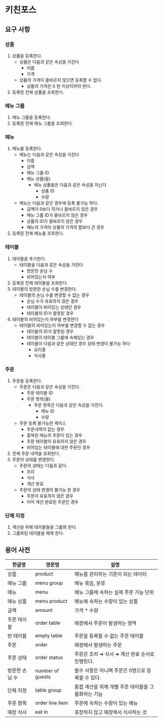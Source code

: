 # 키친포스

## 요구 사항
### 상품
1. 상품을 등록한다.
    * 상품은 다음과 같은 속성을 가진다
        * 이름
        * 가격
    * 상품의 가격이 올바르지 않으면 등록할 수 없다.
        * 상품의 가격은 0 원 이상이어야 한다.
2. 등록된 전체 상품을 조회한다.

### 메뉴 그룹
1. 메뉴 그룹을 등록한다.
2. 등록된 전체 메뉴 그룹을 조회한다.

### 메뉴
1. 메뉴를 등록한다.
    * 메뉴는 다음과 같은 속성을 가진다
        * 이름
        * 금액
        * 메뉴 그룹 ID
        * 메뉴 상품(들)
            * 메뉴 상품들은 다음과 같은 속성을 지닌다
                * 상품 ID
                * 수량
    * 메뉴는 다음과 같은 경우에 등록 불가능 하다.
        * 금액이 0보다 작거나 올바르지 않은 경우
        * 메뉴 그룹 ID가 올바르지 않은 경우
        * 상품의 ID가 올바르지 않은 경우
        * 메뉴의 가격이 상품의 가격의 합보다 큰 경우
2. 등록된 전체 메뉴를 조회한다.

### 테이블
1. 테이블을 추가한다.
    * 테이블을 다음과 같은 속성을 가진다
        * 방문한 손님 수
        * 비어있는지 여부
2. 등록된 전체 테이블을 조회한다.
3. 테이블의 방문한 손님 수를 변경한다.
    * 테이블의 손님 수를 변경할 수 없는 경우
        * 손님 수가 유효하지 않은 경우
        * 테이블이 비어있는 상태인 경우
        * 테이블의 ID가 잘못된 경우
4. 테이블의 비어있는지 여부를 변경한다
    * 테이블의 비어있는지 여부를 변경할 수 없는 경우
        * 테이블의 ID가 잘못된 경우
        * 테이블이 테이블 그룹에 속해있는 경우
        * 테이블이 다음과 같은 상태인 경우 상태 변경이 불가능 하다
            * 요리중
            * 식사중

### 주문
1. 주문을 등록한다.
    * 주문은 다음과 같은 속성을 가진다.
        * 주문 테이블 ID 
        * 주문 항목(들)
            * 주문 항목은 다음과 같은 속성을 가진다.
                * 메뉴 ID
                * 수량
    * 주문 등록 불가능한 케이스
        * 주문내역이 없는 경우
        * 중복된 메뉴의 주문이 있는 경우
        * 주문 테이블이 유효하지 않은 경우
        * 비어있는 테이블에 대한 주문인 경우
2. 전체 주문 내역을 조회한다.
3. 주문의 상태를 변경한다.
    * 주문의 상태는 다음과 같다.
        * 조리
        * 식사
        * 계산 완료
    * 주문의 상태 변경이 불가능 한 경우
        * 주문이 유효하지 않은 경우
        * 이미 계산 완료된 주문인 경우

### 단체 지정
1. 계산을 위해 테이블들을 그룹화 한다.
2. 그룹화된 테이블을 해제 한다.


## 용어 사전

| 한글명 | 영문명 | 설명 |
| --- | --- | --- |
| 상품 | product | 메뉴를 관리하는 기준이 되는 데이터 |
| 메뉴 그룹 | menu group | 메뉴 묶음, 분류 |
| 메뉴 | menu | 메뉴 그룹에 속하는 실제 주문 가능 단위 |
| 메뉴 상품 | menu product | 메뉴에 속하는 수량이 있는 상품 |
| 금액 | amount | 가격 * 수량 |
| 주문 테이블 | order table | 매장에서 주문이 발생하는 영역 |
| 빈 테이블 | empty table | 주문을 등록할 수 없는 주문 테이블 |
| 주문 | order | 매장에서 발생하는 주문 |
| 주문 상태 | order status | 주문은 조리 ➜ 식사 ➜ 계산 완료 순서로 진행된다. |
| 방문한 손님 수 | number of guests | 필수 사항은 아니며 주문은 0명으로 등록할 수 있다. |
| 단체 지정 | table group | 통합 계산을 위해 개별 주문 테이블을 그룹화하는 기능 |
| 주문 항목 | order line item | 주문에 속하는 수량이 있는 메뉴 |
| 매장 식사 | eat in | 포장하지 않고 매장에서 식사하는 것 |
